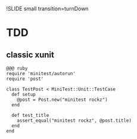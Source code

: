 !SLIDE small transition=turnDown

# TDD #

## classic xunit ##

	@@@ ruby
	require 'minitest/autorun'
	require 'post'
	
	class TestPost < MiniTest::Unit::TestCase
	  def setup
	    @post = Post.new("minitest rockz")
	  end
	
	  def test_title
	    assert_equal("minitest rockz", @post.title)
	  end
	end

